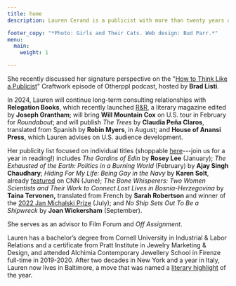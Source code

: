 ```yaml
---
title: home
description: Lauren Cerand is a publicist with more than twenty years of experience running her own thriving global communications consultancy, driven by an intensive personal focus on each client's needs and desires, a vast network of relationships, and unparalleled expertise and creative ingenuity.

footer_copy: "*Photo: Girls and Their Cats. Web design: Bud Parr.*"
menu:
  main:
    weight: 1

---
```


She recently discussed her signature perspective on the "[How to Think Like a Publicist](https://www.youtube.com/watch?v=5EfxR81xdpQ)" Craftwork episode of Otherppl podcast, hosted by **Brad Listi**.

In 2024, Lauren will continue long-term consulting relationships with **Relegation Books**, which recently launched [R&R](https://www.relegationbooks.com/journal/), a literary magazine edited by **Joseph Grantham**; will bring **Will Mountain Cox** on U.S. tour in February for *Roundabout*; and will publish *The Trees* by **Claudia Peña Claros**, translated from Spanish by **Robin Myers**, in August; and **House of Anansi Press**, which Lauren advises on U.S. audience development.

Her publicity list focused on individual titles (shoppable [here](https://bookshop.org/wishlists/2975a05937e9215c4a5f091045cba99b322b26a5)---join us for a year in reading!) includes *The Gardins of Edin* by **Rosey Lee** (January); *The Exhausted of the Earth: Politics in a Burning World* (February) by **Ajay Singh Chaudhary**; *Hiding For My Life: Being Gay in the Navy* by **Karen Solt**, already [featured](https://www.cnn.com/videos/politics/2023/09/25/navy-dont-ask-dont-tell-military-records-pentagon-veterans-liebermann-dnt-lead-vpx.cnn) on CNN (June); *The Bone Whisperers: Two Women Scientists and Their Work to Connect Lost Lives in Bosnia-Herzegovina* by **Taina Tervonen,** translated from French by **Sarah Robertson** and winner of the [2022 Jan Michalski Prize](https://publishingperspectives.com/2022/11/taina-tervonens-les-fossoyeuses-wins-switzerlands-2022-jan-michalski-prize/) (July); and *No Ship Sets Out To Be a Shipwreck* by **Joan Wickersham** (September).

She serves as an advisor to Film Forum and *Off Assignment*.

Lauren has a bachelor’s degree from Cornell University in Industrial & Labor Relations and a certificate from Pratt Institute in Jewelry Marketing & Design, and attended Alchimia Contemporary Jewellery School in Firenze full-time in 2019-2020. After two decades in New York and a year in Italy, Lauren now lives in Baltimore, a move that was named a [literary highlight](https://baltimorefishbowl.com/stories/top-literary-news-of-2023-charm-city-edition/) of the year.
